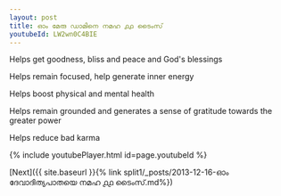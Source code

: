 ```yaml
---
layout: post
title: ഓം മേരു ഡാമിനെ നമഹ ൧൧ ടൈംസ്
youtubeId: LW2wn0C4BIE
---
```

 
 
Helps get goodness, bliss and peace and God's blessings
 
Helps remain focused, help generate inner energy 
 
Helps boost physical and mental health 
 
Helps remain grounded and generates a sense of gratitude towards the greater power 
 
Helps reduce bad karma
 
 
 
 


{% include youtubePlayer.html id=page.youtubeId %}
 
[Next]({{ site.baseurl }}{% link  split1/_posts/2013-12-16-ഓം ദേവാദിത്യപാതയെ നമഹ ൧൧ ടൈംസ്.md%})
 

